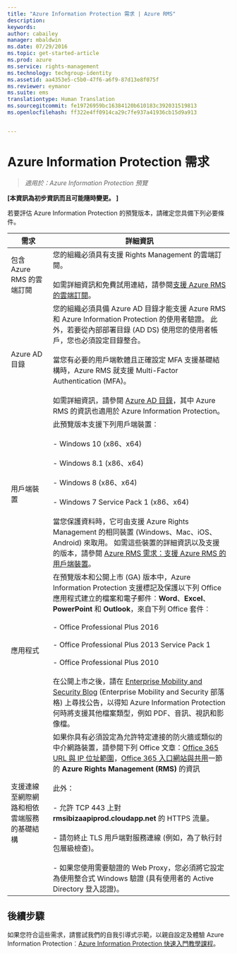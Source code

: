 ```yaml
---
title: "Azure Information Protection 需求 | Azure RMS"
description: 
keywords: 
author: cabailey
manager: mbaldwin
ms.date: 07/29/2016
ms.topic: get-started-article
ms.prod: azure
ms.service: rights-management
ms.technology: techgroup-identity
ms.assetid: aa4353e5-c5b0-47f6-a6f9-87d13e8f075f
ms.reviewer: eymanor
ms.suite: ems
translationtype: Human Translation
ms.sourcegitcommit: fe19726959bc16384120b610183c392031519813
ms.openlocfilehash: ff322e4ff0914ca29c7fe937a41936cb15d9a913


---
```


# Azure Information Protection 需求

>*適用於：Azure Information Protection 預覽*

**[本資訊為初步資訊而且可能隨時變更。 ]**

若要評估 Azure Information Protection 的預覽版本，請確定您具備下列必要條件。 

|需求|詳細資訊|
|---------------|--------------------|
|包含 Azure RMS 的雲端訂閱|您的組織必須具有支援 Rights Management 的雲端訂閱。<br /><br />如需詳細資訊和免費試用連結，請參閱[支援 Azure RMS 的雲端訂閱](../get-started/requirements-subscriptions.md)。|
|Azure AD 目錄|您的組織必須具備 Azure AD 目錄才能支援 Azure RMS 和 Azure Information Protection 的使用者驗證。 此外，若要從內部部署目錄 (AD DS) 使用您的使用者帳戶，您也必須設定目錄整合。<br /><br />當您有必要的用戶端軟體且正確設定 MFA 支援基礎結構時，Azure RMS 就支援 Multi-Factor Authentication (MFA)。<br /><br />如需詳細資訊，請參閱 [Azure AD 目錄](../get-started/requirements-azure-ad.md)，其中 Azure RMS 的資訊也適用於 Azure Information Protection。|
|用戶端裝置|此預覽版本支援下列用戶端裝置︰<br /><br />- Windows 10 (x86、x64)<br /><br />- Windows 8.1 (x86、x64)<br /><br />- Windows 8 (x86、x64)<br /><br />- Windows 7 Service Pack 1 (x86、x64)<br /><br />當您保護資料時，它可由支援 Azure Rights Management 的相同裝置 (Windows、Mac、iOS、Android) 來取用。 如需這些裝置的詳細資訊以及支援的版本，請參閱 [Azure RMS 需求：支援 Azure RMS 的用戶端裝置](../get-started/requirements-client-devices.md)。|
|應用程式|在預覽版本和公開上市 (GA) 版本中，Azure Information Protection 支援標記及保護以下列 Office 應用程式建立的檔案和電子郵件︰**Word**、**Excel**、**PowerPoint** 和 **Outlook**，來自下列 Office 套件︰<br /><br />- Office Professional Plus 2016<br /><br />- Office Professional Plus 2013 Service Pack 1<br /><br />- Office Professional Plus 2010<br /><br />在公開上市之後，請在 [Enterprise Mobility and Security Blog](https://blogs.technet.microsoft.com/enterprisemobility/?product=azure-rights-management-services) (Enterprise Mobility and Security 部落格) 上尋找公告，以得知 Azure Information Protection 何時將支援其他檔案類型，例如 PDF、音訊、視訊和影像檔。|
|支援連線至網際網路和相依雲端服務的基礎結構|如果你具有必須設定為允許特定連接的防火牆或類似的中介網路裝置，請參閱下列 Office 文章：[Office 365 URL 與 IP 位址範圍](https://support.office.com/en-US/article/Office-365-URLs-and-IP-address-ranges-8548a211-3fe7-47cb-abb1-355ea5aa88a2)，[Office 365 入口網站與共用](https://support.office.com/article/Office-365-URLs-and-IP-address-ranges-8548a211-3fe7-47cb-abb1-355ea5aa88a2#BKMK_Portal-identity)一節的 **Azure Rights Management (RMS)** 的資訊<br /><br />此外：<br /><br />- 允許 TCP 443 上對 **rmsibizaapiprod.cloudapp.net** 的 HTTPS 流量。<br /><br />- 請勿終止 TLS 用戶端對服務連線 (例如，為了執行封包層級檢查)。 <br /><br />- 如果您使用需要驗證的 Web Proxy，您必須將它設定為使用整合式 Windows 驗證 (具有使用者的 Active Directory 登入認證)。|

## 後續步驟

如果您符合這些需求，請嘗試我們的自我引導式示範，以親自設定及體驗 Azure Information Protection︰[Azure Information Protection 快速入門教學課程](infoprotect-quick-start-tutorial.md)。




<!--HONumber=Jul16_HO5-->


